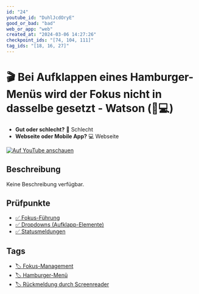 ```yaml
---
id: "24"
youtube_id: "DuhlJcdOryE"
good_or_bad: "bad"
web_or_app: "web"
created_at: "2024-03-06 14:27:26"
checkpoint_ids: "[74, 104, 111]"
tag_ids: "[18, 16, 27]"
---
```


# 🎬 Bei Aufklappen eines Hamburger-Menüs wird der Fokus nicht in dasselbe gesetzt - Watson (🚨💻)

- **Gut oder schlecht?** 🚨 Schlecht
- **Webseite oder Mobile App?** 💻 Webseite

[![Auf YouTube anschauen](https://img.youtube.com/vi/DuhlJcdOryE/sddefault.jpg)](https://youtu.be/DuhlJcdOryE)

## Beschreibung

Keine Beschreibung verfügbar.

## Prüfpunkte

- [✅ Fokus-Führung](/de/wcag/2.4.3-fokus-reihenfolge/fokus-fuehrung)
- [✅ Dropdowns (Aufklapp-Elemente)](/de/wcag/4.1.2a-erweiterte-steuerelemente-widgets/dropdowns-aufklapp-elemente)
- [✅ Statusmeldungen](/de/wcag/4.1.3-statusmeldungen/statusmeldungen)

## Tags

- [🏷️ Fokus-Management](/de/tags/fokus-management)
- [🏷️ Hamburger-Menü](/de/tags/hamburger-menue)
- [🏷️ Rückmeldung durch Screenreader](/de/tags/rueckmeldung-durch-screenreader)
